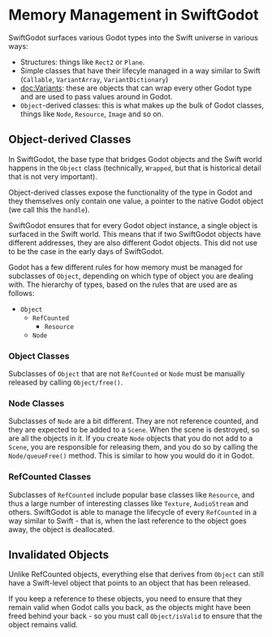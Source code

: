 # Memory Management in SwiftGodot

SwiftGodot surfaces various Godot types into the Swift universe in various ways:

- Structures: things like ``Rect2`` or ``Plane``.
- Simple classes that have their lifecyle managed in a way similar to Swift 
(``Callable``, ``VariantArray``, ``VariantDictionary``) 
- <doc:Variants>: these are objects that can wrap every other Godot type and are
  used to pass values around in Godot.
- ``Object``-derived classes: this is what makes up the bulk of Godot classes, things like ``Node``, ``Resource``, ``Image`` and so on.

## Object-derived Classes

In SwiftGodot, the base type that bridges Godot objects and the Swift world
happens in the ``Object`` class (technically, ``Wrapped``, but that is
historical detail that is not very important).

Object-derived classes expose the functionality of the type in Godot and they
themselves only contain one value, a pointer to the native Godot object (we call
this the `handle`).   

SwiftGodot ensures that for every Godot object instance, a single object is
surfaced in the Swift world.   This means that if two SwiftGodot objects have
different addresses, they are also different Godot objects.   This did not use
to be the case in the early days of SwiftGodot.

Godot has a few different rules for how memory must be managed for subclasses of
``Object``, depending on which type of object you are dealing with.   The
hierarchy of types, based on the rules that are used are as follows:

- ``Object``
  - ``RefCounted``
    - ``Resource``
  - ``Node``

### Object Classes

Subclasses of ``Object`` that are not ``RefCounted`` or ``Node`` must be
manually released by calling ``Object/free()``. 

### Node Classes

Subclasses of ``Node`` are a bit different.   They are not reference counted,
and they are expected to be added to a ``Scene``.   When the scene is destroyed,
so are all the objects in it.   If you create ``Node`` objects that you do not
add to a ``Scene``, you are responsible for releasing them, and you do so by
calling the ``Node/queueFree()`` method.   This is similar to how you would do
it in Godot.

### RefCounted Classes

Subclasses of ``RefCounted`` include popular base classes like ``Resource``, and
thus a large number of interesting classes like ``Texture``, ``AudioStream`` and
others.   SwiftGodot is able to manage the lifecycle of every ``RefCounted`` in
a way similar to Swift - that is, when the last reference to the object goes
away, the object is deallocated.

## Invalidated Objects

Unlike RefCounted objects, everything else that derives from ``Object`` can
still have a Swift-level object that points to an object that has been released.

If you keep a reference to these objects, you need to ensure that they remain
valid when Godot calls you back, as the objects might have been freed behind
your back - so you must call ``Object/isValid`` to ensure that the object
remains valid.   

